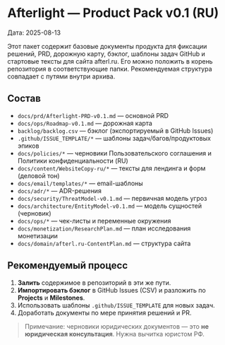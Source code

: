# Afterlight — Product Pack v0.1 (RU)

Дата: 2025-08-13

Этот пакет содержит базовые документы продукта для фиксации решений, PRD, дорожную карту, бэклог, шаблоны задач GitHub и стартовые тексты для сайта afterl.ru.
Его можно положить в корень репозитория в соответствующие папки. Рекомендуемая структура совпадает с путями внутри архива.

## Состав
- `docs/prd/Afterlight-PRD-v0.1.md` — основной PRD
- `docs/ops/Roadmap-v0.1.md` — дорожная карта
- `backlog/backlog.csv` — бэклог (экспортируемый в GitHub Issues)
- `.github/ISSUE_TEMPLATE/*` — шаблоны задач/багов/продуктовых эпиков
- `docs/policies/*` — черновики Пользовательского соглашения и Политики конфиденциальности (RU)
- `docs/content/WebsiteCopy-ru/*` — тексты для лендинга и форм (деловой тон)
- `docs/email/templates/*` — email-шаблоны
- `docs/adr/*` — ADR-решения
- `docs/security/ThreatModel-v0.1.md` — первичная модель угроз
- `docs/architecture/EntityModel-v0.1.md` — модель сущностей (черновик)
- `docs/ops/*` — чек-листы и переменные окружения
- `docs/monetization/ResearchPlan.md` — план исследования монетизации
- `docs/domain/afterl.ru-ContentPlan.md` — структура сайта

## Рекомендуемый процесс
1. **Залить** содержимое в репозиторий в эти же пути.
2. **Импортировать бэклог** в GitHub Issues (CSV) и разложить по **Projects** и **Milestones**.
3. Использовать шаблоны `.github/ISSUE_TEMPLATE` для новых задач.
4. Доработать документы по мере принятия решений и PR.

> Примечание: черновики юридических документов — это **не юридическая консультация**. Нужна вычитка юристом РФ.
